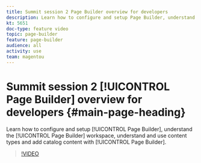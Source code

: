 ```yaml
---
title: Summit session 2 Page Builder overview for developers
description: Learn how to configure and setup Page Builder​, understand the Page Builder workspace, understand and use content types and add catalog content with Page Builder.
kt: 5651
doc-type: feature video
topic: page-builder
feature: page-builder
audience: all
activity: use
team: magentou
---
```


# Summit session 2 [!UICONTROL Page Builder] overview for developers {#main-page-heading}

Learn how to configure and setup [!UICONTROL Page Builder]​, understand the [!UICONTROL Page Builder] workspace, understand and use content types and add catalog content with [!UICONTROL Page Builder].

>[!VIDEO](https://video.tv.adobe.com/v/35710?quality=12&learn=on)
